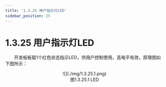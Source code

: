 ```yaml
---
title: '1.3.25 用户指示灯LED'
sidebar_position: 25
---
```


# 1.3.25 用户指示灯LED

&emsp;&emsp;开发板板载1个红色状态指示LED，供用户控制使用，高电平有效，原理图如下图所示：

<center>
![](./img/1.3.25.1.png)<br />
图1.3.25.1 LED
</center>

